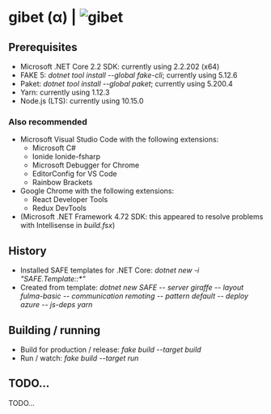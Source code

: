# gibet (α) | ![gibet](https://github.com/aornota/gibet/blob/master/src/resources/gibet-16x16.ico)

## Prerequisites

* Microsoft .NET Core 2.2 SDK: currently using 2.2.202 (x64)
* FAKE 5: _dotnet tool install --global fake-cli_; currently using 5.12.6
* Paket: _dotnet tool install --global paket_; currently using 5.200.4
* Yarn: currently using 1.12.3
* Node.js (LTS): currently using 10.15.0

### Also recommended

* Microsoft Visual Studio Code with the following extensions:
    * Microsoft C#
    * Ionide Ionide-fsharp
    * Microsoft Debugger for Chrome
    * EditorConfig for VS Code
    * Rainbow Brackets
* Google Chrome with the following extensions:
    * React Developer Tools
    * Redux DevTools
* (Microsoft .NET Framework 4.72 SDK: this appeared to resolve problems with Intellisense in _build.fsx_)

## History

* Installed SAFE templates for .NET Core: _dotnet new -i "SAFE.Template::*"_
* Created from template: _dotnet new SAFE -- server giraffe -- layout fulma-basic -- communication remoting -- pattern default -- deploy azure -- js-deps yarn_

## Building / running

* Build for production / release: _fake build --target build_
* Run / watch: _fake build --target run_

## TODO...

TODO...
